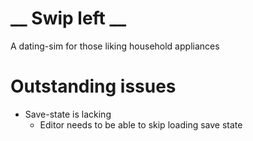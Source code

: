# __ Swip left __

A dating-sim for those liking household appliances

# Outstanding issues

* Save-state is lacking
  * Editor needs to be able to skip loading save state

